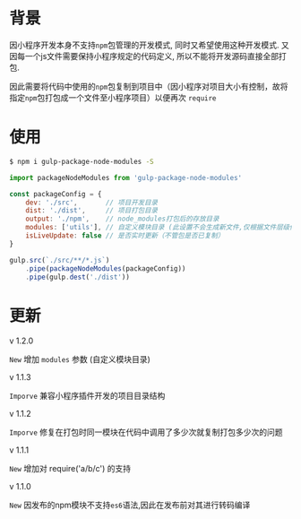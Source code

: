 # 背景

因小程序开发本身不支持`npm`包管理的开发模式, 同时又希望使用这种开发模式.
又因每一个js文件需要保持小程序规定的代码定义, 所以不能将开发源码直接全部打包.

因此需要将代码中使用的`npm`包复制到项目中（因小程序对项目大小有控制，故将指定`npm`包打包成一个文件至小程序项目）以便再次 `require`

# 使用

```bash
$ npm i gulp-package-node-modules -S
```

```js
import packageNodeModules from 'gulp-package-node-modules' 

const packageConfig = {
    dev: './src',       // 项目开发目录
    dist: './dist',     // 项目打包目录
    output: './npm',    // node_modules打包后的存放目录
    modules: ['utils'], // 自定义模块目录 (此设置不会生成新文件,仅根据文件层级修改模块引用路径; 如: require('lib/request') -> require('../../utils/lib/request'))
    isLiveUpdate: false // 是否实时更新（不管包是否已复制）
}

gulp.src(`./src/**/*.js`)
    .pipe(packageNodeModules(packageConfig))
    .pipe(gulp.dest('./dist'))
```


# 更新

v 1.2.0

`New` 增加 `modules` 参数 (自定义模块目录)

v 1.1.3

`Imporve` 兼容小程序插件开发的项目目录结构

v 1.1.2

`Imporve` 修复在打包时同一模块在代码中调用了多少次就复制打包多少次的问题

v 1.1.1

`New` 增加对 require('a/b/c') 的支持

v 1.1.0

`New` 因发布的npm模块不支持`es6`语法,因此在发布前对其进行转码编译